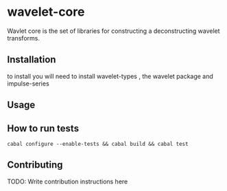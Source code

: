 # wavelet-core

Wavlet core is the set of libraries for constructing a deconstructing wavelet transforms.



## Installation

to install you will need to install wavelet-types , the wavelet package and impulse-series

## Usage

## How to run tests

```
cabal configure --enable-tests && cabal build && cabal test
```

## Contributing

TODO: Write contribution instructions here
